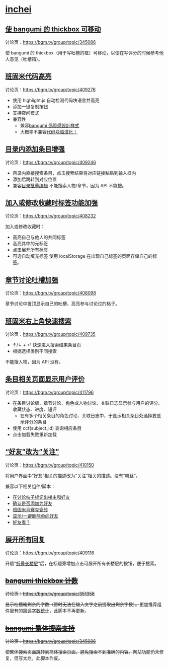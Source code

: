# [inchei](https://bgm.tv/user/inchei)

## [使 bangumi 的 thickbox 可移动](https://greasyfork.org/zh-CN/scripts/38584-bangumi-moveable-thickbox)

讨论页：https://bgm.tv/group/topic/345086

使 bangumi 的 thickbox（用于写吐槽的框）可移动，以便在写评分的时候参考他人意见（吐槽箱）。

## [班固米代码高亮](https://greasyfork.org/zh-CN/scripts/516547-%E7%8F%AD%E5%9B%BA%E7%B1%B3%E4%BB%A3%E7%A0%81%E9%AB%98%E4%BA%AE)

讨论页：https://bgm.tv/group/topic/409276

- 使用 highlight.js 自动检测代码块语言并高亮
- 添加一键复制按钮
- 支持夜间模式
- 兼容性
  - 兼容[bangumi 僞質感設計样式](https://github.com/inchei/userstyles)
  - 大概率不兼容[代码块超进化！](https://bgm.tv/dev/app/1049)

## [目录内添加条目增强](https://greasyfork.org/zh-CN/scripts/516479-%E7%9B%AE%E5%BD%95%E5%86%85%E6%B7%BB%E5%8A%A0%E6%9D%A1%E7%9B%AE%E5%A2%9E%E5%BC%BA)

讨论页：https://bgm.tv/group/topic/409246

- 目录内直接搜索条目，点击搜索结果将对应链接粘贴到输入框内
- 添加后跳转到对应位置
- 兼容[目录批量编辑](https://bgm.tv/dev/app/1037)
不能搜索人物/章节，因为 API 不能搜。

## [加入或修改收藏时标签功能加强](https://greasyfork.org/zh-CN/scripts/513954-%E5%8A%A0%E5%85%A5%E6%88%96%E4%BF%AE%E6%94%B9%E6%94%B6%E8%97%8F%E6%97%B6%E6%A0%87%E7%AD%BE%E5%8A%9F%E8%83%BD%E5%8A%A0%E5%BC%BA)

讨论页：https://bgm.tv/group/topic/408232

加入或修改收藏时：
- 高亮自己与他人的共同标签
-  高亮其中的元标签
- 点击展开所有标签
- 可选自动填充标签
使用 localStorage 在出现自己标签的页面存储自己的标签。

## [章节讨论吐槽加强](https://greasyfork.org/zh-CN/scripts/516402-%E7%AB%A0%E8%8A%82%E8%AE%A8%E8%AE%BA%E5%90%90%E6%A7%BD%E5%8A%A0%E5%BC%BA)

讨论页：https://bgm.tv/group/topic/408098

章节讨论中置顶显示自己的吐槽，高亮参与讨论过的格子。

## [班固米右上角快速搜索](https://greasyfork.org/zh-CN/scripts/517607-%E7%8F%AD%E5%9B%BA%E7%B1%B3%E5%8F%B3%E4%B8%8A%E8%A7%92%E5%BF%AB%E9%80%9F%E6%90%9C%E7%B4%A2)

讨论页：https://bgm.tv/group/topic/409735

- ↑/↓ + ⏎ 快速进入搜索结果条目页
- 根据选择类别不同搜索

不能搜人物，因为 API 没有。

## [条目相关页面显示用户评价](https://greasyfork.org/zh-CN/scripts/520506-%E6%9D%A1%E7%9B%AE%E8%AE%A8%E8%AE%BA%E9%A1%B5%E6%98%BE%E7%A4%BA%E7%94%A8%E6%88%B7%E8%AF%84%E4%BB%B7)

讨论页：https://bgm.tv/group/topic/411796

- 在条目讨论版、章节讨论、角色或人物讨论、关联日志显示参与用户的评分、收藏状态、进度、短评
  - 在有多个相关条目的角色讨论、关联日志中，于显示相关条目处选择要显示评分的条目
- 使用 ccf(subject_id) 查询相应条目
- 点击加载失败重新加载

## [“好友”改为“关注”](https://greasyfork.org/zh-CN/scripts/518358-%E5%A5%BD%E5%8F%8B-%E6%94%B9%E4%B8%BA-%E5%85%B3%E6%B3%A8)

讨论页：https://bgm.tv/group/topic/410150

将用户界面中“好友”相关的描述改为“关注”相关的描述。没有“粉丝”。

兼容以下相关组件/脚本：
- [在讨论帖子标记出楼主和好友](https://bgm.tv/dev/app/1075)
- [确认是否添加为好友](https://bgm.tv/dev/app/783)
- [班固米马赛克瓷砖](https://bgm.tv/group/topic/344198)
- [显示/一键删除单向好友](https://bgm.tv/dev/app/1942)
- [好友看？](https://bgm.tv/dev/app/20)

## [展开所有回复](https://greasyfork.org/zh-CN/scripts/516186-%E5%B1%95%E5%BC%80%E6%89%80%E6%9C%89%E5%9B%9E%E5%A4%8D)

讨论页：https://bgm.tv/group/topic/409116

开启“[折叠长楼层](https://bgm.tv/dev/app/2214)”后，在标题旁增加点击可展开所有长楼层的按钮，便于搜索。

## <s>[bangumi thickbox 计数](https://greasyfork.org/zh-TW/scripts/371758-bangumi-thickbox-counter)</s>

<s>讨论页：https://bgm.tv/group/topic/351358</s>

<s>显示吐槽箱剩余的字数（暂时无法在输入文字之前提取出剩余字数）。</s>更加推荐组件里有的[简评字数统计](https://bgm.tv/dev/app/592)，此脚本不再更新。

## <s>[bangumi 繁体搜索支持](https://greasyfork.org/zh-CN/scripts/371540-bangumi-tc-searcher)</s>

<s>讨论页：https://bgm.tv/group/topic/345086</s>

<s>使繁体搜索页面跳转到简体搜索页面，避免搜索不到准确的内容。</s>网站功能仍未修复，但写太烂，此脚本作废。
